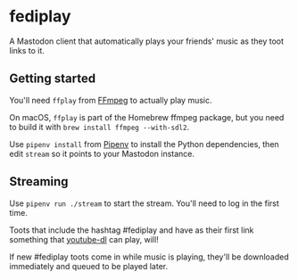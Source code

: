 # fediplay

A Mastodon client that automatically plays your friends' music as they toot links to it.

## Getting started

You'll need `ffplay` from [FFmpeg](https://ffmpeg.org/) to actually play music.

On macOS, `ffplay` is part of the Homebrew ffmpeg package, but you need to build it with `brew install ffmpeg --with-sdl2`.

Use `pipenv install` from [Pipenv](https://docs.pipenv.org/) to install the Python dependencies, then edit `stream` so it points to your Mastodon instance.

## Streaming

Use `pipenv run ./stream` to start the stream. You'll need to log in the first time.

Toots that include the hashtag #fediplay and have as their first link something that [youtube-dl](https://rg3.github.io/youtube-dl/) can play, will!

If new #fediplay toots come in while music is playing, they'll be downloaded immediately and queued to be played later.

